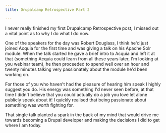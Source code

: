 ```yaml
---
title: Drupalcamp Retrospective Part 2

---
```

I never really finished my first Drupalcamp Retrospective post, I missed out a vital point as to why I do what I do now.

One of the speakers for the day was Robert Douglass, I think he'd just joined Acquia for the first time and was giving a talk on his Apache Solr module. When the talk started he gave a brief intro to Acquia and left it at that (something Acquia could learn from all these years later, I'm looking at you webinar team), he then proceeded to spend well over an hour and twenty minutes talking very passionately about the module he'd been working on.

For those of you who haven't had the pleasure of hearing him speak I highly suggest you do. His energy was something I'd never seen before, at that time I didn't believe that you could actually do a job you love let alone publicly speak about it! I quickly realised that being passionate about something was worth fighting for.

That single talk planted a spark in the back of my mind that would drive me towards becoming a Drupal developer and making the decisions I did to get where I am today.

